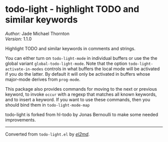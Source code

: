 # todo-light - highlight TODO and similar keywords

_Author:_ Jade Michael Thornton<br>
_Version:_ 1.1.0<br>

Highlight TODO and similar keywords in comments and strings.

You can either turn on `todo-light-mode` in individual buffers or use the the
global variant `global-todo-light-mode`. Note that the option
`todo-light-activate-in-modes` controls in what buffers the local mode will be
activated if you do the latter. By default it will only be activated in
buffers whose major-mode derives from `prog-mode`.

This package also provides commands for moving to the next or previous
keyword, to invoke `occur` with a regexp that matches all known keywords, and
to insert a keyword. If you want to use these commands, then you should bind
them in `todo-light-mode-map`

todo-light is forked from hl-todo by Jonas Bernoulli to make some needed
improvements.


---
Converted from `todo-light.el` by [_el2md_](https://gitlab.com/thornjad/el2md).
